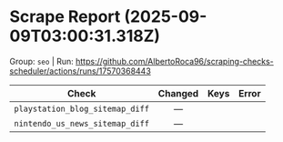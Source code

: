 # Scrape Report (2025-09-09T03:00:31.318Z)

Group: `seo`  |  Run: https://github.com/AlbertoRoca96/scraping-checks-scheduler/actions/runs/17570368443

| Check | Changed | Keys | Error |
|---|:---:|:--|:--|
| `playstation_blog_sitemap_diff` | — |  |  |
| `nintendo_us_news_sitemap_diff` | — |  |  |
